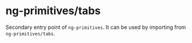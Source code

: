 # ng-primitives/tabs

Secondary entry point of `ng-primitives`. It can be used by importing from `ng-primitives/tabs`.
